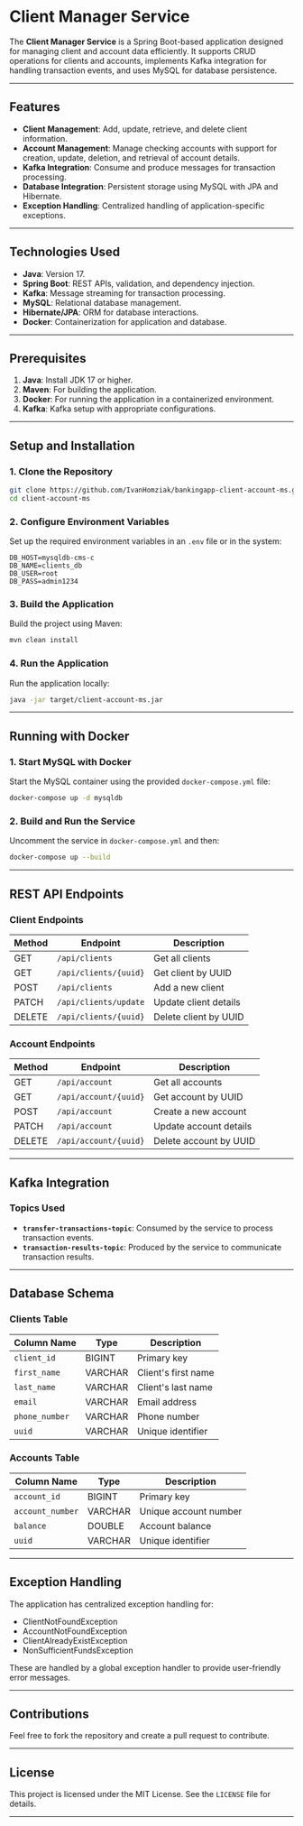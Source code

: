 # Client Manager Service

The **Client Manager Service** is a Spring Boot-based application designed for managing client and account data efficiently. It supports CRUD operations for clients and accounts, implements Kafka integration for handling transaction events, and uses MySQL for database persistence.

---

## Features

- **Client Management**: Add, update, retrieve, and delete client information.
- **Account Management**: Manage checking accounts with support for creation, update, deletion, and retrieval of account details.
- **Kafka Integration**: Consume and produce messages for transaction processing.
- **Database Integration**: Persistent storage using MySQL with JPA and Hibernate.
- **Exception Handling**: Centralized handling of application-specific exceptions.

---

## Technologies Used

- **Java**: Version 17.
- **Spring Boot**: REST APIs, validation, and dependency injection.
- **Kafka**: Message streaming for transaction processing.
- **MySQL**: Relational database management.
- **Hibernate/JPA**: ORM for database interactions.
- **Docker**: Containerization for application and database.

---

## Prerequisites

1. **Java**: Install JDK 17 or higher.
2. **Maven**: For building the application.
3. **Docker**: For running the application in a containerized environment.
4. **Kafka**: Kafka setup with appropriate configurations.

---

## Setup and Installation

### 1. Clone the Repository
```bash
git clone https://github.com/IvanHomziak/bankingapp-client-account-ms.git
cd client-account-ms
```

### 2. Configure Environment Variables
Set up the required environment variables in an `.env` file or in the system:

```plaintext
DB_HOST=mysqldb-cms-c
DB_NAME=clients_db
DB_USER=root
DB_PASS=admin1234
```

### 3. Build the Application
Build the project using Maven:
```bash
mvn clean install
```

### 4. Run the Application
Run the application locally:
```bash
java -jar target/client-account-ms.jar
```

---

## Running with Docker

### 1. Start MySQL with Docker
Start the MySQL container using the provided `docker-compose.yml` file:
```bash
docker-compose up -d mysqldb
```

### 2. Build and Run the Service
Uncomment the service in `docker-compose.yml` and then:
```bash
docker-compose up --build
```

---

## REST API Endpoints

### Client Endpoints
| Method | Endpoint               | Description                   |
|--------|------------------------|-------------------------------|
| GET    | `/api/clients`         | Get all clients               |
| GET    | `/api/clients/{uuid}`  | Get client by UUID            |
| POST   | `/api/clients`         | Add a new client              |
| PATCH  | `/api/clients/update`  | Update client details         |
| DELETE | `/api/clients/{uuid}`  | Delete client by UUID         |

### Account Endpoints
| Method | Endpoint               | Description                   |
|--------|------------------------|-------------------------------|
| GET    | `/api/account`         | Get all accounts              |
| GET    | `/api/account/{uuid}`  | Get account by UUID           |
| POST   | `/api/account`         | Create a new account          |
| PATCH  | `/api/account`         | Update account details        |
| DELETE | `/api/account/{uuid}`  | Delete account by UUID        |

---

## Kafka Integration

### Topics Used
- **`transfer-transactions-topic`**: Consumed by the service to process transaction events.
- **`transaction-results-topic`**: Produced by the service to communicate transaction results.

---

## Database Schema

### **Clients Table**
| Column Name      | Type        | Description          |
|------------------|-------------|----------------------|
| `client_id`      | BIGINT      | Primary key          |
| `first_name`     | VARCHAR     | Client's first name  |
| `last_name`      | VARCHAR     | Client's last name   |
| `email`          | VARCHAR     | Email address        |
| `phone_number`   | VARCHAR     | Phone number         |
| `uuid`           | VARCHAR     | Unique identifier    |

### **Accounts Table**
| Column Name      | Type        | Description          |
|------------------|-------------|----------------------|
| `account_id`     | BIGINT      | Primary key          |
| `account_number` | VARCHAR     | Unique account number|
| `balance`        | DOUBLE      | Account balance      |
| `uuid`           | VARCHAR     | Unique identifier    |

---

## Exception Handling

The application has centralized exception handling for:
- ClientNotFoundException
- AccountNotFoundException
- ClientAlreadyExistException
- NonSufficientFundsException

These are handled by a global exception handler to provide user-friendly error messages.

---

## Contributions

Feel free to fork the repository and create a pull request to contribute.

---

## License

This project is licensed under the MIT License. See the `LICENSE` file for details.

---

